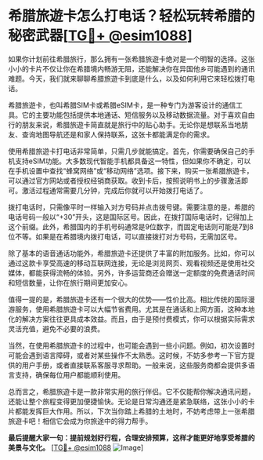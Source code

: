 # 希腊旅遊卡怎么打电话？轻松玩转希腊的秘密武器[[TG💪+ @esim1088](https://t.me/s/esim1088)]

如果你计划前往希腊旅行，那么拥有一张希腊旅遊卡绝对是一个明智的选择。这张小小的卡片不仅让你在希腊境内畅游无阻，还能解决你在异国他乡可能遇到的通讯难题。今天，我们就来聊聊希腊旅遊卡到底是什么，以及如何利用它来轻松拨打电话。

希腊旅遊卡，也叫希腊SIM卡或希腊eSIM卡，是一种专门为游客设计的通信工具。它的主要功能包括提供本地通话、短信服务以及移动数据流量。对于喜欢自由行的朋友来说，希腊旅遊卡简直就是旅行中的贴心助手。无论你是想联系当地朋友、查询地图导航还是和家人保持联系，这张卡都能满足你的需求。

使用希腊旅遊卡打电话非常简单，只需几步就能搞定。首先，你需要确保自己的手机支持eSIM功能。大多数现代智能手机都具备这一特性，但如果你不确定，可以在手机设置中查找“蜂窝网络”或“移动网络”选项。接下来，购买一张希腊旅遊卡，可以通过官方网站或者授权经销商获取。收到卡后，按照说明书上的步骤激活即可。激活过程通常需要几分钟，完成后你就可以开始拨打电话了。

拨打电话时，只需像平时一样输入对方号码并点击拨号键。需要注意的是，希腊的电话号码一般以“+30”开头，这是国际区号。因此，在拨打国际电话时，记得加上这个前缀。此外，希腊国内的手机号码通常是9位数字，而固定电话则可能是7到8位不等。如果是在希腊境内拨打电话，可以直接拨打对方号码，无需加区号。

除了基本的语音通话功能外，希腊旅遊卡还提供了丰富的附加服务。比如，你可以通过这款卡享受高速的移动互联网连接，无论是浏览网页、观看视频还是使用社交媒体，都能获得流畅的体验。另外，许多运营商还会赠送一定额度的免费通话时间和短信数量，让你在旅行期间更加安心。

值得一提的是，希腊旅遊卡还有一个很大的优势——性价比高。相比传统的国际漫游服务，使用希腊旅遊卡可以大幅节省费用。尤其是在通话和上网方面，这种本地化的解决方案往往更具成本效益。而且，由于是预付费模式，你可以根据实际需求灵活充值，避免不必要的浪费。

当然，在使用希腊旅遊卡的过程中，也可能会遇到一些小问题。例如，初次设置时可能会遇到语言障碍，或者对某些操作不太熟悉。这时候，不妨多参考一下官方提供的用户手册，或者直接联系客服寻求帮助。一般来说，这些服务商都会提供多语言支持，确保每位用户都能顺利使用。

总而言之，希腊旅遊卡是一款非常实用的旅行伴侣。它不仅能帮你解决通讯问题，还能让整个旅程变得更加便捷愉快。无论是日常沟通还是紧急联络，这张小小的卡片都能发挥巨大作用。所以，下次当你踏上希腊的土地时，不妨考虑带上一张希腊旅遊卡吧！相信它会成为你旅途中的得力帮手。

**最后提醒大家一句：提前规划好行程，合理安排预算，这样才能更好地享受希腊的美景与文化。** [[TG💪+ @esim1088](https://t.me/s/esim1088) ![Image](https://i.postimg.cc/4NQfJmqS/Snipaste-2025-05-13-00-14-12.png)]